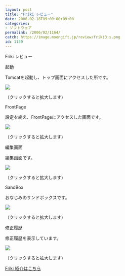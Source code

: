 ```yaml
---
layout: post
title: "Friki レビュー"
date: 2006-02-18T09:00:00+09:00
categories:
- ソフトウェア
permalink: /2006/02/1164/
catch: https://image.moongift.jp/review/friki3.s.png
id: 1159
---
```

Friki レビュー  
<!--more-->

起動

  

Tomcatを起動し、トップ画面にアクセスした所です。

  

[![](https://image.moongift.jp/review/friki1.s.png)](https://image.moongift.jp/review/friki1.png)  
  
（クリックすると拡大します)

  

FrontPage

  

設定を終え、FrontPageにアクセスした画面です。

  

[![](https://image.moongift.jp/review/friki2.s.png)](https://image.moongift.jp/review/friki2.png)  
  
（クリックすると拡大します)

  

編集画面

  

編集画面です。

  

[![](https://image.moongift.jp/review/friki3.s.png)](https://image.moongift.jp/review/friki3.png)  
  
（クリックすると拡大します)

  

SandBox

  

おなじみのサンドボックスです。

  

[![](https://image.moongift.jp/review/friki4.s.png)](https://image.moongift.jp/review/friki4.png)  
  
（クリックすると拡大します)

  

修正履歴

  

修正履歴を表示しています。

  

[![](https://image.moongift.jp/review/friki5.s.png)](https://image.moongift.jp/review/friki5.png)  
  
（クリックすると拡大します)

  

[Friki 紹介はこちら](http://oss.moongift.jp/intro/i-1150.html)

